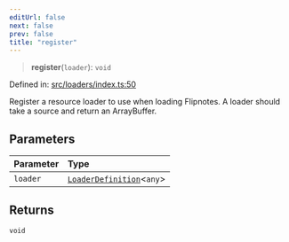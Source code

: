 ```yaml
---
editUrl: false
next: false
prev: false
title: "register"
---
```


> **register**(`loader`): `void`

Defined in: [src/loaders/index.ts:50](https://github.com/jaames/flipnote.js/blob/fa9305c29e8ec1c9100d20a6b44d2fa614eb1888/src/loaders/index.ts#L50)

Register a resource loader to use when loading Flipnotes.
A loader should take a source and return an ArrayBuffer.

## Parameters

| Parameter | Type |
| :------ | :------ |
| `loader` | [`LoaderDefinition`](/api/namespaces/loaders/interfaces/loaderdefinition/)\<`any`\> |

## Returns

`void`
